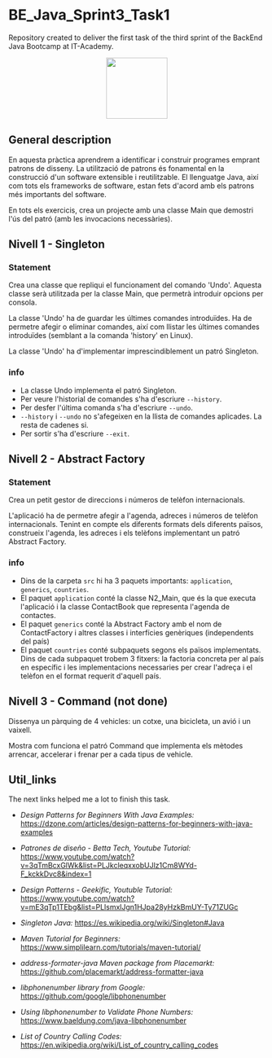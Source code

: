 # BE_Java_Sprint3_Task1

Repository created to deliver the first task of the third sprint of the BackEnd Java Bootcamp at IT-Academy.

<p align="center">
<img src=https://user-images.githubusercontent.com/72571435/179958350-c8db27b9-ada1-45d3-8ab4-6f2dcd31eb30.png width="120" height="120" />
</p>

## General description

En aquesta pràctica aprendrem a identificar i construir programes emprant patrons de disseny. La utilització de patrons és fonamental en la construcció d'un software extensible i reutilitzable. El llenguatge Java, així com tots els frameworks de software, estan fets d'acord amb els patrons més importants del software.

En tots els exercicis, crea un projecte amb una classe Main que demostri l'ús del patró (amb les invocacions necessàries).

## Nivell 1 - Singleton

### Statement
Crea una classe que repliqui el funcionament del comando 'Undo'. Aquesta classe serà utilitzada per la classe Main, que permetrà introduir opcions per consola.

La classe 'Undo' ha de guardar les últimes comandes introduïdes. Ha de permetre afegir o eliminar comandes, així com llistar les últimes comandes introduïdes (semblant a la comanda 'history' en Linux).

La classe 'Undo' ha d'implementar imprescindiblement un patró Singleton.

### info
- La classe Undo implementa el patró Singleton. 
- Per veure l'historial de comandes s'ha d'escriure `--history`.
- Per desfer l'última comanda s'ha d'escriure `--undo`.
- `--history` i `--undo` no s'afegeixen en la llista de comandes aplicades. La resta de cadenes si.
- Per sortir s'ha d'escriure `--exit`.


## Nivell 2 - Abstract Factory
### Statement
Crea un petit gestor de direccions i números de telèfon internacionals.

L'aplicació ha de permetre afegir a l'agenda, adreces i números de telèfon internacionals. Tenint en compte els diferents formats dels diferents països, construeix l'agenda, les adreces i els telèfons implementant un patró Abstract Factory.

### info

- Dins de la carpeta `src` hi ha 3 paquets importants: `application`, `generics`, `countries`.
- El paquet `application` conté la classe N2_Main, que és la que executa l'aplicació i la classe ContactBook que representa l'agenda de contactes.
- El paquet `generics` conté la Abstract Factory amb el nom de ContactFactory i altres classes i interfícies genèriques (independents del país)
- El paquet `countries` conté subpaquets segons els països implementats. Dins de cada subpaquet trobem 3 fitxers: la factoria concreta per al país en específic i les implementacions necessaries per crear l'adreça i el telèfon en el format requerit d'aquell país.

## Nivell 3 - Command (not done)
Dissenya un pàrquing de 4 vehicles: un cotxe, una bicicleta, un avió i un vaixell. 

Mostra com funciona el patró Command que implementa els mètodes arrencar, accelerar i frenar per a cada tipus de vehicle.

## Util_links

The next links helped me a lot to finish this task.

- *Design Patterns for Beginners With Java Examples:* https://dzone.com/articles/design-patterns-for-beginners-with-java-examples

- *Patrones de diseño - Betta Tech, Youtube Tutorial:* https://www.youtube.com/watch?v=3qTmBcxGlWk&list=PLJkcleqxxobUJlz1Cm8WYd-F_kckkDvc8&index=1

- *Design Patterns - Geekific, Youtuble Tutorial:* https://www.youtube.com/watch?v=mE3qTp1TEbg&list=PLlsmxlJgn1HJpa28yHzkBmUY-Ty71ZUGc

- *Singleton Java:* https://es.wikipedia.org/wiki/Singleton#Java

- *Maven Tutorial for Beginners:* https://www.simplilearn.com/tutorials/maven-tutorial/

- *address-formater-java Maven package from Placemarkt:* https://github.com/placemarkt/address-formatter-java

- *libphonenumber library from Google:* https://github.com/google/libphonenumber

- *Using libphonenumber to Validate Phone Numbers:* https://www.baeldung.com/java-libphonenumber

- *List of Country Calling Codes:* https://en.wikipedia.org/wiki/List_of_country_calling_codes